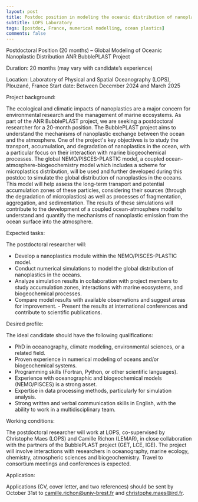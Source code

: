 ```yaml
---
layout: post
title: Postdoc position in modeling the oceanic distribution of nanoplastics (Brest, France)
subtitle: LOPS Laboratory
tags: [postdoc, France, numerical modelling, ocean plastics]
comments: false
---
```

Postdoctoral Position (20 months) – Global Modeling of Oceanic Nanoplastic Distribution ANR BubblePLAST Project

Duration: 20 months (may vary with candidate’s experience)

Location: Laboratory of Physical and Spatial Oceanography (LOPS), Plouzané, France Start date: Between December 2024 and March 2025

Project background:

The ecological and climatic impacts of nanoplastics are a major concern for environmental research and the management of marine ecosystems. As part of the ANR BubblePLAST project, we are seeking a postdoctoral researcher for a 20-month position. The BubblePLAST project aims to understand the mechanisms of nanoplastic exchange between the ocean and the atmosphere. One of the project's key objectives is to study the transport, accumulation, and degradation of nanoplastics in the ocean, with a particular focus on their interaction with marine biogeochemical processes.
The global NEMO/PISCES-PLASTIC model, a coupled ocean-atmosphere-biogeochemistry model which includes a scheme for microplastics distribution, will be used and further developed during this postdoc to simulate the global distribution of nanoplastics in the oceans. This model will help assess the long-term transport and potential accumulation zones of these particles, considering their sources (through the degradation of microplastics) as well as processes of fragmentation, aggregation, and sedimentation. The results of these simulations will contribute to the development of a coupled ocean-atmosphere model to understand and quantify the mechanisms of nanoplastic emission from the ocean surface into the atmosphere.

Expected tasks:

The postdoctoral researcher will:
- Develop a nanoplastics module within the NEMO/PISCES-PLASTIC model.
- Conduct numerical simulations to model the global distribution of nanoplastics in the oceans.
- Analyze simulation results in collaboration with project members to study accumulation zones, interactions with marine ecosystems, and biogeochemical processes.
- Compare model results with available observations and suggest areas for improvement. - Present the results at international conferences and contribute to scientific publications.

Desired profile:

The ideal candidate should have the following qualifications:
- PhD in oceanography, climate modeling, environmental sciences, or a related field.
- Proven experience in numerical modeling of oceans and/or biogeochemical systems.
- Programming skills (Fortran, Python, or other scientific languages).
- Experience with oceanographic and biogeochemical models (NEMO/PISCES) is a strong asset.
- Expertise in data processing methods, particularly for simulation analysis.
- Strong written and verbal communication skills in English, with the ability to work in a multidisciplinary team.

Working conditions:

The postdoctoral researcher will work at LOPS, co-supervised by Christophe Maes (LOPS) and Camille Richon (LEMAR), in close collaboration with the partners of the BubblePLAST project (GET, LCE, IGE). The project will involve interactions with researchers in oceanography, marine ecology, chemistry, atmospheric sciences and biogeochemistry. Travel to consortium meetings and conferences is expected.

Application:

Applications (CV, cover letter, and two references) should be sent by October 31st to camille.richon@univ-brest.fr and christophe.maes@ird.fr.
